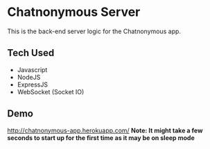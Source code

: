 # Chatnonymous Server
This is the back-end server logic for the Chatnonymous app.

## Tech Used
- Javascript
- NodeJS
- ExpressJS
- WebSocket (Socket IO)

## Demo
http://chatnonymous-app.herokuapp.com/
**Note: It might take a few seconds to start up for the first time as it may be on sleep mode**
